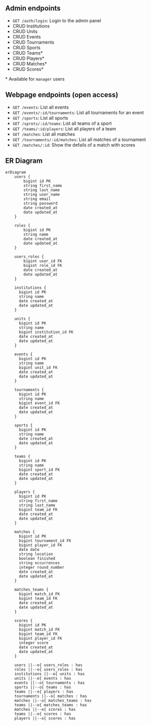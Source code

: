 
## Admin endpoints

- `GET /auth/login`: Login to the admin panel
- CRUD Institutions
- CRUD Units
- CRUD Events
- CRUD Tournaments
- CRUD Sports
- CRUD Teams*
- CRUD Players*
- CRUD Matches*
- CRUD Scores*

\* Available for `manager` users

## Webpage endpoints (open access)

- `GET /events`: List all events
- `GET /events/:id/tournaments`: List all tournaments for an event
- `GET /sports`: List all sports
- `GET /sprots/:id/teams`: List all teams of a sport
- `GET /teams/:id/players`: List all players of a team
- `GET /matches`: List all matches
- `GET /tournaments/:id/matches`: List all matches of a tournament
- `GET /matches/:id`: Show the defails of a match with scores 

## ER Diagram

```mermaid
erDiagram
    users {
        bigint id PK
        string first_name
        string last_name
        string user_name
        string email
        string password
        date created_at
        date updated_at
    }
    
    roles {
        bigint id PK
        string name
        date created_at
        date updated_at
    }
    
    users_roles {
        bigint user_id FK
        bigint role_id FK
        date created_at
        date updated_at
    }

    institutions {
      bigint id PK
      string name
      date created_at
      date updated_at
    }

    units {
      bigint id PK
      string name
      bigint institution_id FK
      date created_at
      date updated_at
    }

    events {
      bigint id PK
      string name
      bigint unit_id FK
      date created_at
      date updated_at
    }

    tournaments {
      bigint id PK
      string name
      bigint event_id FK
      date created_at
      date updated_at
    }

    sports {
      bigint id PK
      string name
      date created_at
      date updated_at
    }

    teams {
      bigint id PK
      string name
      bigint sport_id FK
      date created_at
      date updated_at
    }

    players {
      bigint id PK
      string first_name
      string last_name
      bigint team_id FK
      date created_at
      date updated_at
    }

    matches {
      bigint id PK
      bigint tournament_id FK
      bigint player_id FK
      date date
      string location
      boolean finished
      string occurrences
      integer round_number
      date created_at
      date updated_at
    }

    matches_teams {
      bigint match_id FK
      bigint team_id FK
      date created_at
      date updated_at
    }

    scores {
      bigint id PK
      bigint match_id FK
      bigint team_id FK
      bigint player_id FK
      integer score
      date created_at
      date updated_at
    }

    users ||--o{ users_roles : has
    roles ||--o{ users_roles : has
    institutions ||--o{ units : has
    units ||--o{ events : has
    events ||--o{ tournaments : has
    sports ||--o{ teams : has
    teams ||--o{ players : has
    tournaments ||--o{ matches : has
    matches ||--o{ matches_teams : has
    teams ||--o{ matches_teams : has
    matches ||--o{ scores : has
    teams ||--o{ scores : has
    players ||--o{ scores : has
```